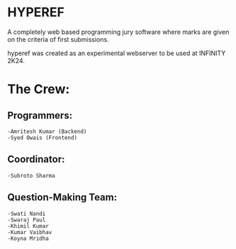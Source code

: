 # HYPEREF
A completely web based programming jury software where marks are given on the criteria of first submissions.

hyperef was created as an experimental webserver to be used at INFINITY 2K24.

# The Crew:
  ## Programmers:
    -Amritesh Kumar (Backend)
    -Syed Owais (Frontend)
  ## Coordinator:
    -Subroto Sharma
  ## Question-Making Team:
    -Swati Nandi
    -Swaraj Paul
    -Khimil Kumar
    -Kumar Vaibhav
    -Koyna Mridha
